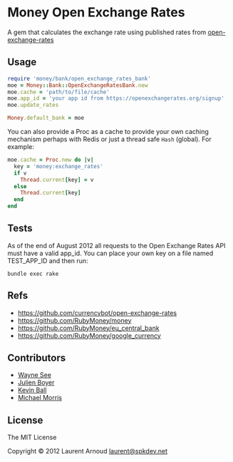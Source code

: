 # Money Open Exchange Rates

A gem that calculates the exchange rate using published rates from
[open-exchange-rates](http://josscrowcroft.github.com/open-exchange-rates/)

## Usage

```ruby
require 'money/bank/open_exchange_rates_bank'
moe = Money::Bank::OpenExchangeRatesBank.new
moe.cache = 'path/to/file/cache'
moe.app_id = 'your app id from https://openexchangerates.org/signup'
moe.update_rates

Money.default_bank = moe
```

You can also provide a Proc as a cache to provide your own caching mechanism
perhaps with Redis or just a thread safe `Hash` (global). For example:

```ruby
moe.cache = Proc.new do |v|
  key = 'money:exchange_rates'
  if v
    Thread.current[key] = v
  else
    Thread.current[key]
  end
end
```

## Tests

As of the end of August 2012 all requests to the Open Exchange Rates API must
have a valid app_id. You can place your own key on a file named TEST_APP_ID and
then run:

```
bundle exec rake
```

## Refs

* https://github.com/currencybot/open-exchange-rates
* https://github.com/RubyMoney/money
* https://github.com/RubyMoney/eu_central_bank
* https://github.com/RubyMoney/google_currency

## Contributors

* [Wayne See](https://github.com/weynsee)
* [Julien Boyer](https://github.com/chatgris)
* [Kevin Ball](https://github.com/kball)
* [Michael Morris](https://github.com/mtcmorris)


## License
The MIT License

Copyright © 2012 Laurent Arnoud <laurent@spkdev.net>
